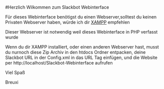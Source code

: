 #Herzlich Wilkommen zum Slackbot Webinterface

Für dieses Webinterface benötigst du einen Webserver,solltest du keinen Privaten Webserver haben, würde ich dir [XAMPP](https://www.apachefriends.org/de/index.html) empfehlen 

Dieser Webserver ist notwendig weil dieses Webinterface in PHP verfasst wurde

Wenn du dir XAMPP installiert, oder einen anderen Webserver hast, musst du nurnoch diese Zip Archiv in den htdocs Ordner entpacken, deine Slackbot URL in der Config.xml in das URL Tag einfügen, und die Website per http://localhost/Slackbot-Webinterface aufrufen

Viel Spaß

Breuxi
